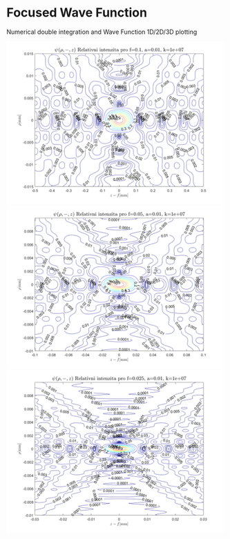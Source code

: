 # Focused Wave Function
Numerical double integration and Wave Function 1D/2D/3D plotting 

![alt text](https://raw.githubusercontent.com/zdenyhraz/Converging-Wave-Function/master/pics/f10cm/6.png "1")
![alt text](https://raw.githubusercontent.com/zdenyhraz/Converging-Wave-Function/master/pics/f5cm/6.png "2")
![alt text](https://raw.githubusercontent.com/zdenyhraz/Converging-Wave-Function/master/pics/f2.5cm/6.png "3")
